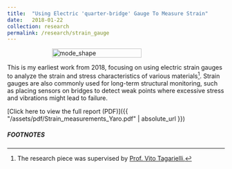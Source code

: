 ```yaml
---
title:  "Using Electric 'quarter-bridge' Gauge To Measure Strain"
date:   2018-01-22
collection: research
permalink: /research/strain_gauge
---
```

<figure style="display: flex; flex-direction: column; align-items: center;">
  <img src="{{ "/assets/img/research/Strain_gauge.png" | absolute_url }}" alt="mode_shape" class="post-pic" style="width: 70%;"/>
</figure>

This is my earliest work from 2018, focusing on using electric strain gauges to analyze the strain and stress characteristics of various materials[^1]. Strain gauges are also commonly used for long-term structural monitoring, such as placing sensors on bridges to detect weak points where excessive stress and vibrations might lead to failure.

[Click here to view the full report (PDF)]({{ "/assets/pdf/Strain_measurements_Yaro.pdf" | absolute_url }})

##### FOOTNOTES
[^1]: The research piece was supervised by <a href="https://profiles.imperial.ac.uk/v.tagarielli"> Prof. Vito Tagarielli.</a>